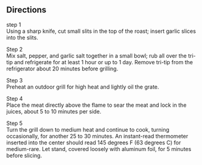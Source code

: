 ## Directions
step 1<br/> 
Using a sharp knife, cut small slits in the top of the roast; insert garlic slices into the slits.<br/> 

Step 2<br/>
Mix salt, pepper, and garlic salt together in a small bowl; rub all over the tri-tip and refrigerate for at least 1 hour or up to 1 day. Remove tri-tip from the refrigerator about 20 minutes before grilling.<br/>

Step 3<br/>
Preheat an outdoor grill for high heat and lightly oil the grate.<br/> 

Step 4<br/> 
Place the meat directly above the flame to sear the meat and lock in the juices, about 5 to 10 minutes per side.<br/> 

Step 5<br/> 
Turn the grill down to medium heat and continue to cook, turning occasionally, for another 25 to 30 minutes. An instant-read thermometer inserted into the center should read 145 degrees F (63 degrees C) for medium-rare. Let stand, covered loosely with aluminum foil, for 5 minutes before slicing.<br/>